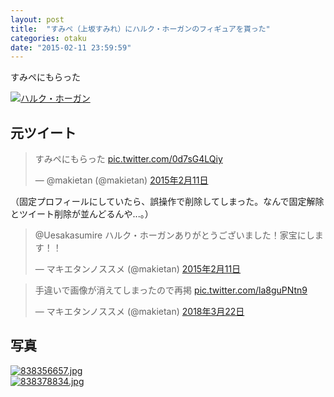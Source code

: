 ```yaml
---
layout: post
title:  "すみぺ（上坂すみれ）にハルク・ホーガンのフィギュアを貰った"
categories: otaku
date: "2015-02-11 23:59:59"
---
```


すみペにもらった

<div class="trim">
  <div class="trim__item">
    <a href="{{ site.url }}/assets/images/2015-02-11-report/DY33TKTVoAAL-qt.jpg">
      <img class="one" src="{{ site.url }}/assets/thumbnail/2015-02-11-report/DY33TKTVoAAL-qt.jpg" alt="ハルク・ホーガン">
    </a>
  </div>
</div>

## 元ツイート

<blockquote class="twitter-tweet  tw-align-center" data-lang="ja"><p lang="ja" dir="ltr">すみペにもらった <a href="http://t.co/0d7sG4LQiy">pic.twitter.com/0d7sG4LQiy</a></p>&mdash; @makietan (@makietan) <a href="https://twitter.com/makietan/status/565528304845742080">2015年2月11日</a></blockquote>
<script async src="//platform.twitter.com/widgets.js" charset="utf-8"></script>

（固定プロフィールにしていたら、誤操作で削除してしまった。なんで固定解除とツイート削除が並んどるんや...。）

<blockquote class="twitter-tweet  tw-align-center" data-lang="ja"><p lang="ja" dir="ltr">@Uesakasumire ハルク・ホーガンありがとうございました！家宝にします！！</p>&mdash; マキエタンノススメ (@makietan) <a href="https://twitter.com/makietan/status/565515445675900929?ref_src=twsrc%5Etfw">2015年2月11日</a></blockquote>
<script async src="https://platform.twitter.com/widgets.js" charset="utf-8"></script>

<blockquote class="twitter-tweet  tw-align-center" data-lang="ja"><p lang="ja" dir="ltr">手違いで画像が消えてしまったので再掲 <a href="https://t.co/la8guPNtn9">pic.twitter.com/la8guPNtn9</a></p>&mdash; マキエタンノススメ (@makietan) <a href="https://twitter.com/makietan/status/976708759186649088?ref_src=twsrc%5Etfw">2018年3月22日</a></blockquote>
<script async src="https://platform.twitter.com/widgets.js" charset="utf-8"></script>

## 写真

<div class="trim">
  <div class="trim__item">
    <a href="{{ site.url }}/assets/images/2015-02-11-report/838356657.jpg">
      <img src="{{ site.url }}/assets/thumbnail/2015-02-11-report/838356657.jpg" alt="838356657.jpg">
    </a>
  </div>
  <div class="trim__item">
    <a href="{{ site.url }}/assets/images/2015-02-11-report/838378834.jpg">
      <img src="{{ site.url }}/assets/thumbnail/2015-02-11-report/838378834.jpg" alt="838378834.jpg">
    </a>
  </div>
</div>
